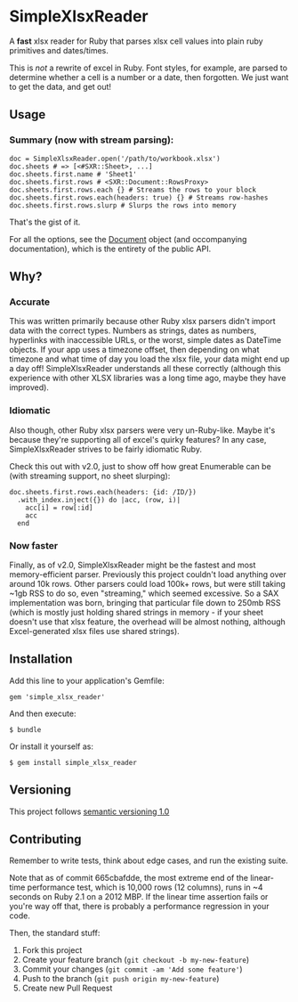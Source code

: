 # SimpleXlsxReader

A **fast** xlsx reader for Ruby that parses xlsx cell values into plain ruby
primitives and dates/times.

This is *not* a rewrite of excel in Ruby. Font styles, for
example, are parsed to determine whether a cell is a number or a date,
then forgotten. We just want to get the data, and get out!

## Usage

### Summary (now with stream parsing):

    doc = SimpleXlsxReader.open('/path/to/workbook.xlsx')
    doc.sheets # => [<#SXR::Sheet>, ...]
    doc.sheets.first.name # 'Sheet1'
    doc.sheets.first.rows # <SXR::Document::RowsProxy>
    doc.sheets.first.rows.each {} # Streams the rows to your block
    doc.sheets.first.rows.each(headers: true) {} # Streams row-hashes
    doc.sheets.first.rows.slurp # Slurps the rows into memory

That's the gist of it.

For all the options, see the [Document](https://github.com/woahdae/simple_xlsx_reader/blob/2.0.0-pre/lib/simple_xlsx_reader/document.rb)
object (and occompanying documentation), which is the entirety of the public
API.

## Why?

### Accurate

This was written primarily because other Ruby xlsx parsers didn't
import data with the correct types. Numbers as strings, dates as numbers,
hyperlinks with inaccessible URLs, or the worst, simple dates as DateTime
objects. If your app uses a timezone offset, then depending on what timezone and
what time of day you load the xlsx file, your data might end up a day off!
SimpleXlsxReader understands all these correctly (although this experience with
other XLSX libraries was a long time ago, maybe they have improved).

### Idiomatic

Also though, other Ruby xlsx parsers were very un-Ruby-like. Maybe it's because
they're supporting all of excel's quirky features? In any case,
SimpleXlsxReader strives to be fairly idiomatic Ruby.

Check this out with v2.0, just to show off how great Enumerable can be
(with streaming support, no sheet slurping):

    doc.sheets.first.rows.each(headers: {id: /ID/})
      .with_index.inject({}) do |acc, (row, i)|
        acc[i] = row[:id]
        acc
      end

### Now faster

Finally, as of v2.0, SimpleXlsxReader might be the fastest and most
memory-efficient parser. Previously this project couldn't load anything over
around 10k rows. Other parsers could load 100k+ rows, but were still taking
~1gb RSS to do so, even "streaming," which seemed excessive. So a SAX
implementation was born, bringing that particular file down to 250mb RSS (which
is mostly just holding shared strings in memory - if your sheet doesn't use
that xlsx feature, the overhead will be almost nothing, although
Excel-generated xlsx files use shared strings).

## Installation

Add this line to your application's Gemfile:

    gem 'simple_xlsx_reader'

And then execute:

    $ bundle

Or install it yourself as:

    $ gem install simple_xlsx_reader

## Versioning

This project follows [semantic versioning 1.0](http://semver.org/spec/v1.0.0.html)

## Contributing

Remember to write tests, think about edge cases, and run the existing
suite.

Note that as of commit 665cbafdde, the most extreme end of the
linear-time performance test, which is 10,000 rows (12 columns), runs in
~4 seconds on Ruby 2.1 on a 2012 MBP. If the linear time assertion fails
or you're way off that, there is probably a performance regression in
your code.

Then, the standard stuff:

1. Fork this project
2. Create your feature branch (`git checkout -b my-new-feature`)
3. Commit your changes (`git commit -am 'Add some feature'`)
4. Push to the branch (`git push origin my-new-feature`)
5. Create new Pull Request
